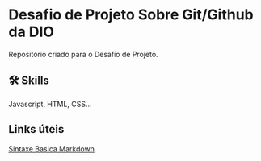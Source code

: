 # Desafio de Projeto Sobre Git/Github da DIO
Repositório criado para o Desafio de Projeto.

## 🛠 Skills
Javascript, HTML, CSS...

## Links úteis
[Sintaxe Basica Markdown](https://www.markdownguide.org/basic-syntax/)

